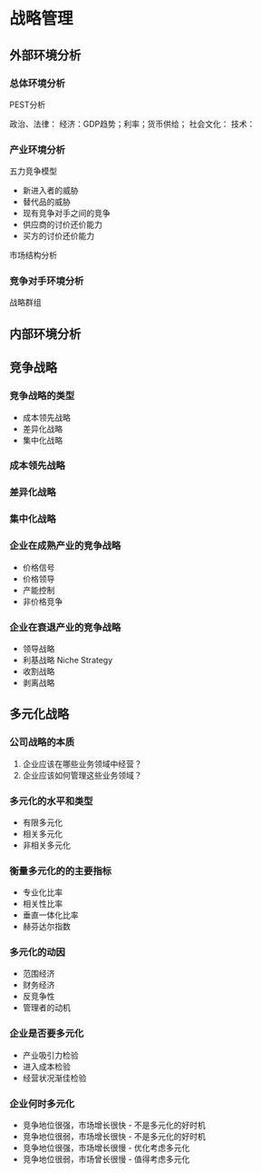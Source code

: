 # 战略管理

## 外部环境分析

### 总体环境分析

PEST分析

政治、法律：
经济：GDP趋势；利率；货币供给；
社会文化：
技术：

### 产业环境分析

五力竞争模型

- 新进入者的威胁
- 替代品的威胁
- 现有竞争对手之间的竞争
- 供应商的讨价还价能力
- 买方的讨价还价能力

市场结构分析

### 竞争对手环境分析

战略群组

## 内部环境分析

## 竞争战略

### 竞争战略的类型

- 成本领先战略
- 差异化战略
- 集中化战略

### 成本领先战略

### 差异化战略

### 集中化战略

### 企业在成熟产业的竞争战略

- 价格信号
- 价格领导
- 产能控制
- 非价格竞争

### 企业在衰退产业的竞争战略

- 领导战略
- 利基战略 Niche Strategy
- 收割战略
- 剥离战略

## 多元化战略

### 公司战略的本质

1. 企业应该在哪些业务领域中经营？
2. 企业应该如何管理这些业务领域？

### 多元化的水平和类型

- 有限多元化
- 相关多元化
- 非相关多元化

### 衡量多元化的的主要指标

- 专业化比率
- 相关性比率
- 垂直一体化比率
- 赫芬达尔指数

### 多元化的动因

- 范围经济
- 财务经济
- 反竞争性
- 管理者的动机

### 企业是否要多元化

- 产业吸引力检验
- 进入成本检验
- 经营状况渐佳检验

### 企业何时多元化

- 竞争地位很强，市场增长很快 - 不是多元化的好时机
- 竞争地位很弱，市场增长很快 - 不是多元化的好时机
- 竞争地位很强，市场增长很慢 - 优化考虑多元化
- 竞争地位很弱，市场曾长很慢 - 值得考虑多元化
